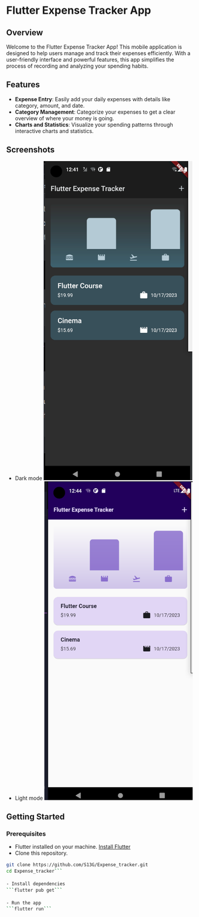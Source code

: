 # Flutter Expense Tracker App

## Overview

Welcome to the Flutter Expense Tracker App! This mobile application is designed to help users manage and track their expenses efficiently. With a user-friendly interface and powerful features, this app simplifies the process of recording and analyzing your spending habits.

## Features

- **Expense Entry**: Easily add your daily expenses with details like category, amount, and date.
- **Category Management**: Categorize your expenses to get a clear overview of where your money is going.
- **Charts and Statistics**: Visualize your spending patterns through interactive charts and statistics.

## Screenshots
- Dark mode
![Screenshot 1](media/screenshot1.png)
- Light mode
![Screenshot 2](media/screenshot2.png)

## Getting Started

### Prerequisites

- Flutter installed on your machine. [Install Flutter](https://flutter.dev/docs/get-started/install)
- Clone this repository.

```bash
git clone https://github.com/S13G/Expense_tracker.git
cd Expense_tracker```

- Install dependencies
```flutter pub get```

- Run the app
```flutter run```
